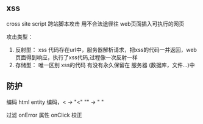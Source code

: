 ## xss
cross site script  跨站脚本攻击
用不合法途径往 web页面插入可执行的网页

攻击类型：
1. 反射型：
  xss 代码存在url中，服务器解析请求，把xss的代码一并返回，web页面得到响应，执行了xss代码,过程像一次反射一样
2. 存储型：
  唯一区别 xss的代码 有没有永久保留在 服务器 (数据库，文件...)中
## 防护
编码 html  entity 编码，< -> "&lt;"  "" -> "&nbsp;"
<script>alert(1)</script>
过滤 onError  属性 onClick <script>XX</script>
校正